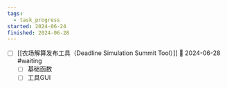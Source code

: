 ```yaml
---
tags:
  - task_progress
started: 2024-06-24
finished: 2024-06-28
---
```

- [ ]  [[农场解算发布工具（Deadline Simulation Summit Tool）]] 📅 2024-06-28 #waiting 
	- [ ] 基础函数
	- [ ] 工具GUI